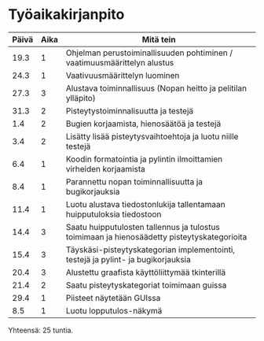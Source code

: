 # Työaikakirjanpito
| Päivä | Aika | Mitä tein  |
| ----- | ---- | --------- |
| 19.3 | 1 | Ohjelman perustoiminallisuuden pohtiminen / vaatimuusmäärittelyn alustus |
| 24.3 | 1 | Vaativuusmäärittelyn luominen |
| 27.3 | 3 | Alustava toiminnallisuus (Nopan heitto ja pelitilan ylläpito) |
| 31.3 | 2 | Pisteytystoiminnalisuutta ja testejä |
| 1.4 | 2 | Bugien korjaamista, hienosäätöä ja testejä |
| 3.4 | 2 | Lisätty lisää pisteytysvaihtoehtoja ja luotu niille testejä |
| 6.4 | 1 | Koodin formatointia ja pylintin ilmoittamien virheiden korjaamista |
| 8.4 | 1 | Parannettu nopan toiminnallisuutta ja bugikorjauksia |
| 11.4 | 1 | Luotu alustava tiedostonlukija tallentamaan huipputuloksia tiedostoon |
| 14.4 | 3 | Saatu huipputulosten tallennus ja tulostus toimimaan ja hienosäädetty pisteytyskategorioita |
| 15.4 | 3 | Täyskäsi-pisteytyskategorian implementointi, testejä ja pylint- ja bugikorjauksia |
| 20.4 | 3 | Alustettu graafista käyttöliittymää tkinterillä |
| 21.4 | 2 | Saatu pisteytyskategoriat toimimaan guissa |
| 29.4 | 1 | Piisteet näytetään GUIssa |
| 8.5 | 1 | Luotu lopputulos-näkymä |

Yhteensä: 25 tuntia.
